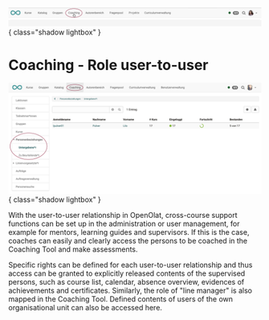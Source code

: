![bereiche_coaching_v1_de.png](assets/bereiche_coaching_v1_de.png){ class="shadow lightbox" }

# Coaching - Role user-to-user

![coaching_personenbeziehungen_v1_de.png](assets/coaching_personenbeziehungen_v1_de.png){ class="shadow lightbox" }

With the user-to-user relationship in OpenOlat, cross-course support functions can be set up in the administration or user management, for example for mentors, learning guides and supervisors. If this is the case, coaches can easily and clearly access the persons to be coached in the Coaching Tool and make assessments.

Specific rights can be defined for each user-to-user relationship and thus access can be granted to explicitly released contents of the supervised persons, such as course list, calendar, absence overview, evidences of achievements and certificates. Similarly, the role of "line manager" is also mapped in the Coaching Tool. Defined contents of users of the own organisational unit can also be accessed here.

